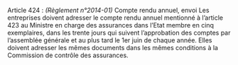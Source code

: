 Article 424 : _(Règlement n°2014-01)_ Compte rendu annuel, envoi
Les entreprises doivent adresser le compte rendu annuel mentionné à l’article 423 au Ministre en charge des assurances dans l’Etat membre en cinq exemplaires, dans les trente jours qui suivent l’approbation des comptes par l’assemblée générale et au plus tard le 1er juin de chaque année.
Elles doivent adresser les mêmes documents dans les mêmes conditions à la Commission de contrôle des assurances.